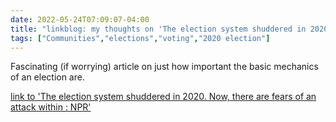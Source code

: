 ---date: 2022-05-24T07:09:07-04:00title: "linkblog: my thoughts on 'The election system shuddered in 2020. Now, there are fears of an attack within : NPR'"tags: ["Communities","elections","voting","2020 election"]---Fascinating (if worrying) article on just how important the basic mechanics of an election are. [link to 'The election system shuddered in 2020. Now, there are fears of an attack within : NPR'](https://www.npr.org/2022/05/24/1099591174/election-results-midterms-trump-biden-fraud-poll-workers-michigan-denial)